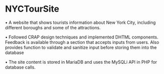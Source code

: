 # NYCTourSite

•	A website that shows tourists information about New York City, including different boroughs and some of the attractions.

•	Followed CRAP design techniques and implemented DHTML components. Feedback is available through a section that accepts inputs from users.
Also provides function to validate and sanitize input before storing them into the database

•	The site content is stored in MariaDB and uses the MySQLi API in PHP for database calls.
